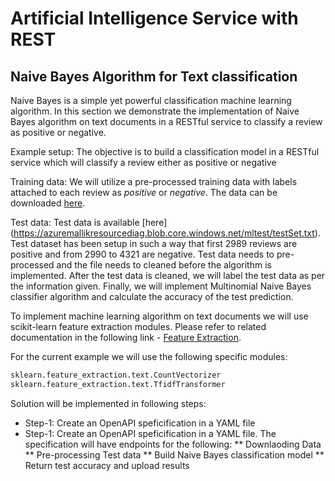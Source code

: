 # Artificial Intelligence Service with REST

## Naive Bayes Algorithm for Text classification

Naive Bayes is a simple yet powerful classification machine learning algorithm.
In this section we demonstrate the implementation of Naive Bayes algorithm 
on text documents in a RESTful service to classify a review as positive or negative.

Example setup: The objective is to build a classification model in a RESTful service 
which will classify a review either as positive or negative

Training data: We will utilize a pre-processed training data with labels attached to
each review as *positive* or *negative*.  The data can be downloaded [here](https://azuremallikresourcediag.blob.core.windows.net/mltest/ProcessedTrain.csv).

Test data: Test data is available [here]
(https://azuremallikresourcediag.blob.core.windows.net/mltest/testSet.txt).
Test dataset has been setup in such a way that first 2989 reviews are positive and 
from 2990 to 4321 are negative. Test data needs to pre-processed and the file needs to 
cleaned before the algorithm is implemented. After the test data is cleaned, we will label
the test data as per the information given. Finally, we will implement Multinomial Naive Bayes 
classifier algorithm and calculate the accuracy of the test prediction.

To implement machine learning algorithm on text documents we will use  
scikit-learn feature extraction modules. Please refer to related documentation in the following 
link - [Feature Extraction](https://scikit-learn.org/stable/modules/feature_extraction.html).

For the current example we will use the following specific modules:

```python
sklearn.feature_extraction.text.CountVectorizer
sklearn.feature_extraction.text.TfidfTransformer
```

Solution will be implemented in following steps:

* Step-1: Create an OpenAPI speficification in a YAML file
* Step-1: Create an OpenAPI speficification in a YAML file. The specification will have endpoints for the following:
** Downlaoding Data
** Pre-processing Test data
** Build Naive Bayes classification model 
** Return test accuracy and upload results




